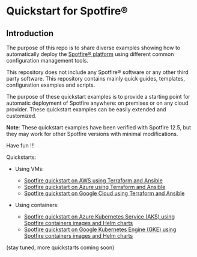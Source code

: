 
# Quickstart for Spotfire®

## Introduction

The purpose of this repo is to share diverse examples showing how to automatically deploy the [Spotfire® platform](https://www.spotfire.com/) using different common configuration management tools.

This repository does not include any Spotfire® software or any other third party software.
This repository contains mainly quick guides, templates, configuration examples and scripts.

The purpose of these quickstart examples is to provide a starting point for automatic deployment of Spotfire anywhere: on premises or on any cloud provider.
These quickstart examples can be easily extended and customized.

**Note**: These quickstart examples have been verified with Spotfire 12.5, but they may work for other Spotfire versions with minimal modifications.

Have fun !!!

Quickstarts:

- Using VMs:
  - [Spotfire quickstart on AWS using Terraform and Ansible](terraform/aws/README.md)
  - [Spotfire quickstart on Azure using Terraform and Ansible](terraform/azure/README.md)
  - [Spotfire quickstart on Google Cloud using Terraform and Ansible](terraform/gcp/README.md)

- Using containers:
  - [Spotfire quickstart on Azure Kubernetes Service (AKS) using Spotfire containers images and Helm charts](./terraform-k8s/azure-aks/README.md)
  - [Spotfire quickstart on Google Kubernetes Engine (GKE) using Spotfire containers images and Helm charts](./terraform-k8s/google-gke/README.md)

(stay tuned, more quickstarts coming soon)
